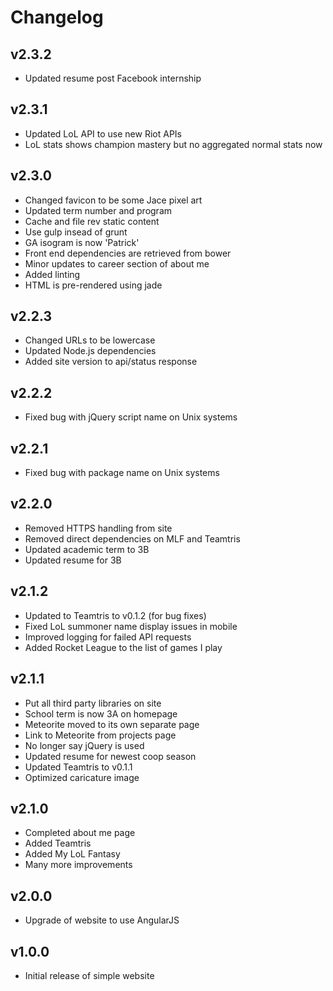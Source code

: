 # Changelog
## v2.3.2
- Updated resume post Facebook internship

## v2.3.1
- Updated LoL API to use new Riot APIs
- LoL stats shows champion mastery but no aggregated normal stats now

## v2.3.0
- Changed favicon to be some Jace pixel art
- Updated term number and program
- Cache and file rev static content
- Use gulp insead of grunt
- GA isogram is now 'Patrick'
- Front end dependencies are retrieved from bower
- Minor updates to career section of about me
- Added linting
- HTML is pre-rendered using jade

## v2.2.3
- Changed URLs to be lowercase
- Updated Node.js dependencies
- Added site version to api/status response

## v2.2.2
- Fixed bug with jQuery script name on Unix systems

## v2.2.1
- Fixed bug with package name on Unix systems

## v2.2.0
- Removed HTTPS handling from site
- Removed direct dependencies on MLF and Teamtris
- Updated academic term to 3B
- Updated resume for 3B

## v2.1.2
- Updated to Teamtris to v0.1.2 (for bug fixes)
- Fixed LoL summoner name display issues in mobile
- Improved logging for failed API requests
- Added Rocket League to the list of games I play

## v2.1.1
- Put all third party libraries on site
- School term is now 3A on homepage
- Meteorite moved to its own separate page
- Link to Meteorite from projects page
- No longer say jQuery is used
- Updated resume for newest coop season
- Updated Teamtris to v0.1.1
- Optimized caricature image

## v2.1.0
- Completed about me page
- Added Teamtris
- Added My LoL Fantasy
- Many more improvements

## v2.0.0
- Upgrade of website to use AngularJS

## v1.0.0
- Initial release of simple website
